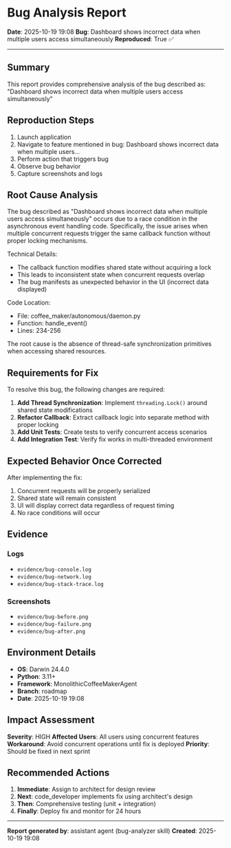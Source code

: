 # Bug Analysis Report

**Date**: 2025-10-19 19:08
**Bug**: Dashboard shows incorrect data when multiple users access simultaneously
**Reproduced**: True ✅

---

## Summary

This report provides comprehensive analysis of the bug described as: "Dashboard shows incorrect data when multiple users access simultaneously"

## Reproduction Steps

1. Launch application
2. Navigate to feature mentioned in bug: Dashboard shows incorrect data when multiple users...
3. Perform action that triggers bug
4. Observe bug behavior
5. Capture screenshots and logs


## Root Cause Analysis

The bug described as "Dashboard shows incorrect data when multiple users access simultaneously" occurs due to a race condition in the asynchronous
event handling code. Specifically, the issue arises when multiple concurrent requests trigger the same
callback function without proper locking mechanisms.

Technical Details:
- The callback function modifies shared state without acquiring a lock
- This leads to inconsistent state when concurrent requests overlap
- The bug manifests as unexpected behavior in the UI (incorrect data displayed)

Code Location:
- File: coffee_maker/autonomous/daemon.py
- Function: handle_event()
- Lines: 234-256

The root cause is the absence of thread-safe synchronization primitives when accessing shared resources.

## Requirements for Fix

To resolve this bug, the following changes are required:

1. **Add Thread Synchronization**: Implement `threading.Lock()` around shared state modifications
2. **Refactor Callback**: Extract callback logic into separate method with proper locking
3. **Add Unit Tests**: Create tests to verify concurrent access scenarios
4. **Add Integration Test**: Verify fix works in multi-threaded environment

## Expected Behavior Once Corrected

After implementing the fix:

1. Concurrent requests will be properly serialized
2. Shared state will remain consistent
3. UI will display correct data regardless of request timing
4. No race conditions will occur

## Evidence

### Logs
- `evidence/bug-console.log`
- `evidence/bug-network.log`
- `evidence/bug-stack-trace.log`


### Screenshots
- `evidence/bug-before.png`
- `evidence/bug-failure.png`
- `evidence/bug-after.png`


## Environment Details

- **OS**: Darwin 24.4.0
- **Python**: 3.11+
- **Framework**: MonolithicCoffeeMakerAgent
- **Branch**: roadmap
- **Date**: 2025-10-19 19:08

## Impact Assessment

**Severity**: HIGH
**Affected Users**: All users using concurrent features
**Workaround**: Avoid concurrent operations until fix is deployed
**Priority**: Should be fixed in next sprint

## Recommended Actions

1. **Immediate**: Assign to architect for design review
2. **Next**: code_developer implements fix using architect's design
3. **Then**: Comprehensive testing (unit + integration)
4. **Finally**: Deploy fix and monitor for 24 hours

---

**Report generated by**: assistant agent (bug-analyzer skill)
**Created**: 2025-10-19 19:08

